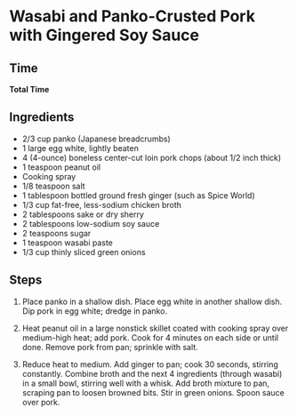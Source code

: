 Wasabi and Panko-Crusted Pork with Gingered Soy Sauce
==============================

## Time

**Total Time**

## Ingredients
- 2/3 cup panko (Japanese breadcrumbs)
- 1 large egg white, lightly beaten
- 4 (4-ounce) boneless center-cut loin pork chops (about 1/2 inch thick)
- 1 teaspoon peanut oil
- Cooking spray
- 1/8 teaspoon salt
- 1 tablespoon bottled ground fresh ginger (such as Spice World)
- 1/3 cup fat-free, less-sodium chicken broth
- 2 tablespoons sake or dry sherry
- 2 tablespoons low-sodium soy sauce
- 2 teaspoons sugar
- 1 teaspoon wasabi paste
- 1/3 cup thinly sliced green onions

## Steps
1. Place panko in a shallow dish. Place egg white in another shallow dish. Dip pork in egg white; dredge in panko.

2. Heat peanut oil in a large nonstick skillet coated with cooking spray over medium-high heat; add pork. Cook for 4 minutes on each side or until done. Remove pork from pan; sprinkle with salt.

3. Reduce heat to medium. Add ginger to pan; cook 30 seconds, stirring constantly. Combine broth and the next 4 ingredients (through wasabi) in a small bowl, stirring well with a whisk. Add broth mixture to pan, scraping pan to loosen browned bits. Stir in green onions. Spoon sauce over pork.
